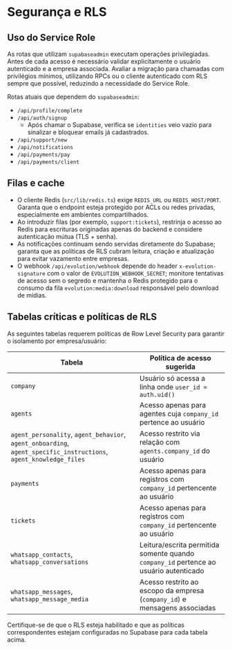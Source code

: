 # Segurança e RLS

## Uso do Service Role
As rotas que utilizam `supabaseadmin` executam operações privilegiadas. Antes de cada acesso é necessário validar explicitamente o usuário autenticado e a empresa associada. Avaliar a migração para chamadas com privilégios mínimos, utilizando RPCs ou o cliente autenticado com RLS sempre que possível, reduzindo a necessidade do Service Role.

Rotas atuais que dependem do `supabaseadmin`:

- `/api/profile/complete`
- `/api/auth/signup`
  - Após chamar o Supabase, verifica se `identities` veio vazio para sinalizar e bloquear emails já cadastrados.
- `/api/support/new`
- `/api/notifications`
- `/api/payments/pay`
- `/api/payments/client`

## Filas e cache

- O cliente Redis (`src/lib/redis.ts`) exige `REDIS_URL` ou `REDIS_HOST/PORT`. Garanta que o endpoint esteja protegido por ACLs ou redes privadas, especialmente em ambientes compartilhados.
- Ao introduzir filas (por exemplo, `support:tickets`), restrinja o acesso ao Redis para escrituras originadas apenas do backend e considere autenticação mútua (TLS + senha).
- As notificações continuam sendo servidas diretamente do Supabase; garanta que as políticas de RLS cubram leitura, criação e atualização para evitar vazamento entre empresas.
- O webhook `/api/evolution/webhook` depende do header `x-evolution-signature` com o valor de `EVOLUTION_WEBHOOK_SECRET`; monitore tentativas de acesso sem o segredo e mantenha o Redis protegido para o consumo da fila `evolution:media:download` responsável pelo download de mídias.

## Tabelas críticas e políticas de RLS
As seguintes tabelas requerem políticas de Row Level Security para garantir o isolamento por empresa/usuário:

| Tabela | Política de acesso sugerida |
| --- | --- |
| `company` | Usuário só acessa a linha onde `user_id = auth.uid()` |
| `agents` | Acesso apenas para agentes cuja `company_id` pertence ao usuário |
| `agent_personality`, `agent_behavior`, `agent_onboarding`, `agent_specific_instructions`, `agent_knowledge_files` | Acesso restrito via relação com `agents.company_id` do usuário |
| `payments` | Acesso apenas para registros com `company_id` pertencente ao usuário |
| `tickets` | Acesso apenas para registros com `company_id` pertencente ao usuário |
| `whatsapp_contacts`, `whatsapp_conversations` | Leitura/escrita permitida somente quando `company_id` pertence ao usuário autenticado |
| `whatsapp_messages`, `whatsapp_message_media` | Acesso restrito ao escopo da empresa (`company_id`) e mensagens associadas |

Certifique-se de que o RLS esteja habilitado e que as políticas correspondentes estejam configuradas no Supabase para cada tabela acima.
